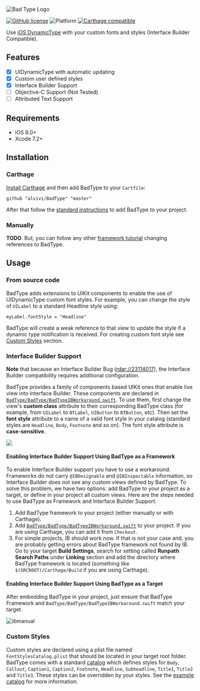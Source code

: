 ![Bad Type Logo](https://cloud.githubusercontent.com/assets/23727/12509092/64af7190-c100-11e5-8ccb-8957005b3400.png)

[![GitHub license](https://img.shields.io/badge/license-MIT-lightgrey.svg)](https://raw.githubusercontent.com/alvivi/BadType/master/LICENSE.md)
![Platform](https://img.shields.io/badge/plaform-ios-lightgrey.svg)
[![Carthage compatible](https://img.shields.io/badge/Carthage-compatible-4BC51D.svg?style=flat)](https://github.com/Carthage/Carthage)

Use [iOS DynamicType](https://developer.apple.com/library/ios/documentation/StringsTextFonts/Conceptual/TextAndWebiPhoneOS/CustomTextProcessing/CustomTextProcessing.html#//apple_ref/doc/uid/TP40009542-CH4-SW65)
with your custom fonts and styles (Interface Builder Compatible).


## Features

- [x] UIDynamicType with automatic updating
- [x] Custom user defined styles  
- [x] Interface Builder Support
- [ ] Objective-C Support (Not Tested)
- [ ] Attributed Text Support

## Requirements

- iOS 8.0+
- Xcode 7.2+

## Installation

### Carthage

[Install Carthage](https://github.com/Carthage/Carthage#installing-carthage)
and then add BadType to your `Cartfile`:
```
github "alvivi/BadType" "master"
```
After that follow the [standard instructions](https://github.com/Carthage/Carthage#adding-frameworks-to-an-application)
to add BadType to your project.

### Manually

**TODO**. But, you can follow any other [framework tutorial](https://github.com/Alamofire/Alamofire#embedded-framework)
changing references to BadType.

## Usage

### From source code

BadType adds extensions to UIKit components to enable the use of UIDynamicType
custom font styles. For example, you can change the style of `UILabel` to a
standard Headline style using:

```
myLabel.fontStyle = "Headline"
```

BadType will create a weak reference to that view to update the style if a
dynamic type notification is received. For creating custom font style see
[Custom Styles](https://github.com/alvivi/BadType#custom-styles) section.

### Interface Builder Support

**Note** that because an Interface Builder Bug ([rdar://23114017](https://openradar.appspot.com/23114017)),
the Interface Builder compatibility requires additional configuration.

BadType provides a family of components based UIKit ones that enable live view
into Interface Builder. These components are declared in [`BadType/BadType/BadTypeIBWorkaround.swift`](https://github.com/alvivi/BadType/blob/master/BadType/BadTypeIBWorkaround.swift).
To use them, first change the view's **custom class** attribute to their
corresponding BadType class (for example, from `UILabel` to `BTLabel`,
`UIButton` to `BTButton`, etc). Then set the **font style** attribute to
a name of a valid font style in your catalog (standard styles are `Headline`,
`Body`, `Footnote` and so on). The font style attribute is **case-sensitive**.

![](https://cloud.githubusercontent.com/assets/23727/12514991/5a59dab6-c126-11e5-8b16-45535eb86e81.png)

#### Enabling Interface Builder Support Using BadType as a Framework

To enable Interface Builder support you have to use a workaround. Frameworks do
not carry `@IBDesignable` and `@IBInspectable` information, so Interface Builder
does not see any custom views defined by BadType. To solve this problem, we have
two options: add BadType to your project as a target, or define in your project
all custom views. Here are the steps needed to use BadType as Framework and
Interface Builder Support.

  1. Add BadType framework to your project (either manually or with Carthage).
  2. Add [`BadType/BadType/BadTypeIBWorkaround.swift`](https://github.com/alvivi/BadType/blob/master/BadType/BadTypeIBWorkaround.swift)
     to your project. If you are using Carthage, you can add it from `Checkout`.
  3. For simple projects, IB should work now. If that is not your case and, you
     are probably getting errors about BadType framework not found by IB. Go
     to your target **Build Settings**, search for setting called **Runpath
     Search Paths** under **Linking** section and add the directory where
     BadType framework is located (something like `$(SRCROOT)/Carthage/Build` if
     you are using Carthage).

#### Enabling Interface Builder Support Using BadType as a Target

After embedding BadType in your project, just ensure that BadType Framework and
`BadType/BadType/BadTypeIBWorkaround.swift` match your target.

![ibmanual](https://cloud.githubusercontent.com/assets/23727/12516661/e4ff211e-c12e-11e5-98f3-7f83f2820042.png)


### Custom Styles

Custom styles are declared using a plist file named `FontStylesCatalog.plist`
that should be located in your target root folder. BadType comes with a standard
[catalog](https://github.com/alvivi/BadType/blob/master/BadType/FontStylesCatalog.plist)
which defines styles for `Body`, `Callout`, `Caption1`, `Caption2`, `Footnote`,
`Headline`, `Subheadline`, `Title1`, `Title2` and `Title3`. These styles can
be overridden by your styles. See the [example catalog](https://github.com/alvivi/BadType/blob/master/BadType-TestingApp-iOS/FontStylesCatalog.plist)
for more information.
